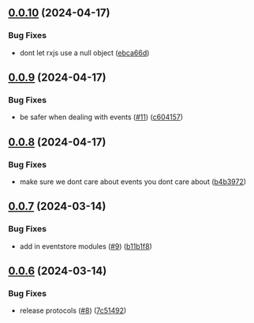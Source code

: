 ## [0.0.10](https://github.com/enpfeff/nestjs-eventstoredb/compare/v0.0.9...v0.0.10) (2024-04-17)


### Bug Fixes

* dont let rxjs use a null object ([ebca66d](https://github.com/enpfeff/nestjs-eventstoredb/commit/ebca66d1dfe1e6f4c25da349380244e773809487))



## [0.0.9](https://github.com/enpfeff/nestjs-eventstoredb/compare/v0.0.8...v0.0.9) (2024-04-17)


### Bug Fixes

* be safer when dealing with events ([#11](https://github.com/enpfeff/nestjs-eventstoredb/issues/11)) ([c604157](https://github.com/enpfeff/nestjs-eventstoredb/commit/c6041573cf5721903a06d00eb85991c118a4013b))



## [0.0.8](https://github.com/enpfeff/nestjs-eventstoredb/compare/v0.0.7...v0.0.8) (2024-04-17)


### Bug Fixes

* make sure we dont care about events you dont care about ([b4b3972](https://github.com/enpfeff/nestjs-eventstoredb/commit/b4b397272b21c6408e811f4f980b8cec62ab8379))



## [0.0.7](https://github.com/enpfeff/nestjs-eventstoredb/compare/v0.0.6...v0.0.7) (2024-03-14)


### Bug Fixes

* add in eventstore modules ([#9](https://github.com/enpfeff/nestjs-eventstoredb/issues/9)) ([b11b1f8](https://github.com/enpfeff/nestjs-eventstoredb/commit/b11b1f8a4228527459faf253ca4d8ac55253390e))



## [0.0.6](https://github.com/enpfeff/nestjs-eventstoredb/compare/v0.0.5...v0.0.6) (2024-03-14)


### Bug Fixes

* release protocols ([#8](https://github.com/enpfeff/nestjs-eventstoredb/issues/8)) ([7c51492](https://github.com/enpfeff/nestjs-eventstoredb/commit/7c51492930dfee8f2b3df767169fb715f8360c02))



